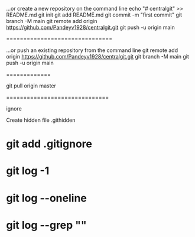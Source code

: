…or create a new repository on the command line
echo "# centralgit" >> README.md
git init
git add README.md
git commit -m "first commit"
git branch -M main
git remote add origin https://github.com/Pandeyv1928/centralgit.git
git push -u origin main

===============================

…or push an existing repository from the command line
git remote add origin https://github.com/Pandeyv1928/centralgit.git
git branch -M main
git push -u origin main

=============

git pull origin master

==============================

ignore 

Create hidden file .githidden

# git add .gitignore

# git log -1

# git log --oneline

# git log --grep ""
